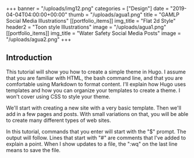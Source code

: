 +++
banner = "/uploads/img12.png"
categories = ["Design"]
date = "2019-04-04T04:00:00+00:00"
thumb = "/uploads/agua1.png"
title = "GAMLP Social Media Illustrations"
[[portfolio_items]]
img_title = "Flat 2d Style"
header2 = "Toon style Illustrations"
image = "/uploads/agua1.png"
[[portfolio_items]]
img_title = "Water Safety Social Media Posts"
image = "/uploads/agua2.png"
+++

## Introduction

This tutorial will show you how to create a simple theme in Hugo. I assume that you are familiar with HTML, the bash command line, and that you are comfortable using Markdown to format content. I'll explain how Hugo uses templates and how you can organize your templates to create a theme. I won't cover using CSS to style your theme.

We'll start with creating a new site with a very basic template. Then we'll add in a few pages and posts. With small variations on that, you will be able to create many different types of web sites.

In this tutorial, commands that you enter will start with the "\$" prompt. The output will follow. Lines that start with "#" are comments that I've added to explain a point. When I show updates to a file, the ":wq" on the last line means to save the file.
